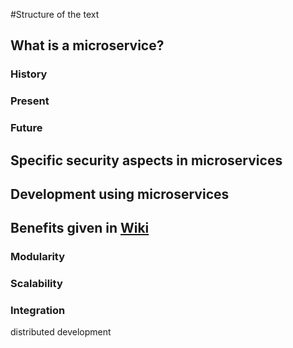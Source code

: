 #Structure of the text

## What is a microservice?
### History
### Present
### Future

## Specific security aspects in microservices

## Development using microservices

## Benefits given in [Wiki](https://en.wikipedia.org/wiki/Microservices#Benefits)
### Modularity
### Scalability
### Integration
distributed development


